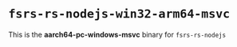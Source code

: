 # `fsrs-rs-nodejs-win32-arm64-msvc`

This is the **aarch64-pc-windows-msvc** binary for `fsrs-rs-nodejs`
